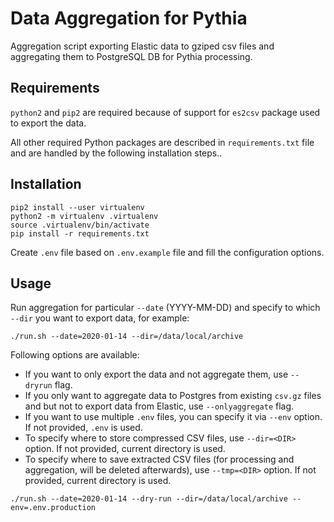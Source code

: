 # Data Aggregation for Pythia

Aggregation script exporting Elastic data to gziped csv files and aggregating them to PostgreSQL DB for Pythia processing.

## Requirements

`python2` and `pip2` are required because of support for `es2csv` package used to export the data. 

All other required Python packages are described in `requirements.txt` file and are handled by the following installation steps.. 

## Installation

```
pip2 install --user virtualenv
python2 -m virtualenv .virtualenv
source .virtualenv/bin/activate
pip install -r requirements.txt
```

Create `.env` file based on `.env.example` file and fill the configuration options.

## Usage

Run aggregation for particular `--date` (YYYY-MM-DD) and specify to which `--dir` you want to export data, for example:

```
./run.sh --date=2020-01-14 --dir=/data/local/archive
```

Following options are available:

* If you want to only export the data and not aggregate them, use `--dryrun` flag.
* If you only want to aggregate data to Postgres from existing `csv.gz` files and but not to export data from Elastic, use `--onlyaggregate` flag.
* If you want to use multiple `.env` files, you can specify it via `--env` option. If not provided, `.env` is used.
* To specify where to store compressed CSV files, use `--dir=<DIR>` option. If not provided, current directory is used. 
* To specify where to save extracted CSV files (for processing and aggregation, will be deleted afterwards), use `--tmp=<DIR>` option. If not provided,  current directory is used. 

```
./run.sh --date=2020-01-14 --dry-run --dir=/data/local/archive --env=.env.production
```